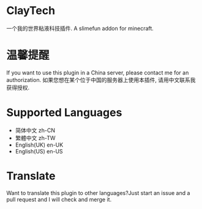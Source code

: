 # ClayTech
一个我的世界粘液科技插件.
A slimefun addon for minecraft.

# 温馨提醒
If you want to use this plugin in a China server, please contact me for an authorization.
如果您想在某个位于中国的服务器上使用本插件, 请用中文联系我获得授权.

# Supported Languages
* 简体中文 zh-CN
* 繁體中文 zh-TW
* English(UK) en-UK
* English(US) en-US

# Translate
Want to translate this plugin to other languages?Just start an issue and a pull request and I will check and merge it.
